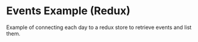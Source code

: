 # Events Example (Redux)

Example of connecting each day to a redux store to retrieve events and list
them.
